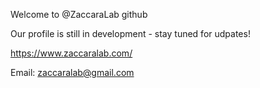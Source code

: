 Welcome to @ZaccaraLab github

Our profile is still in development - stay tuned for udpates!


https://www.zaccaralab.com/

Email: zaccaralab@gmail.com

<!---
ZaccaraLab/ZaccaraLab is a ✨ special ✨ repository because its `README.md` (this file) appears on your GitHub profile.
You can click the Preview link to take a look at your changes.
--->
